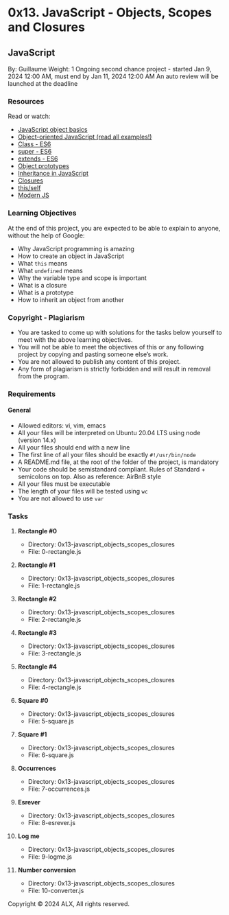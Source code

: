 # 0x13. JavaScript - Objects, Scopes and Closures
## JavaScript
By: Guillaume
Weight: 1
Ongoing second chance project - started Jan 9, 2024 12:00 AM, must end by Jan 11, 2024 12:00 AM
An auto review will be launched at the deadline

### Resources
Read or watch:
- [JavaScript object basics](https://developer.mozilla.org/en-US/docs/Learn/JavaScript/Objects/Basics)
- [Object-oriented JavaScript (read all examples!)](https://developer.mozilla.org/en-US/docs/Learn/JavaScript/Objects/Classes_in_JavaScript)
- [Class - ES6](https://developer.mozilla.org/en-US/docs/Web/JavaScript/Reference/Classes)
- [super - ES6](https://developer.mozilla.org/en-US/docs/Web/JavaScript/Reference/Operators/super)
- [extends - ES6](https://developer.mozilla.org/en-US/docs/Web/JavaScript/Reference/Classes/extends)
- [Object prototypes](https://developer.mozilla.org/en-US/docs/Learn/JavaScript/Objects/Object_prototypes)
- [Inheritance in JavaScript](https://developer.mozilla.org/en-US/docs/Learn/JavaScript/Objects/Classes_in_JavaScript)
- [Closures](https://developer.mozilla.org/en-US/docs/Web/JavaScript/Closures)
- [this/self](https://alistapart.com/article/getoutbindingsituations/)
- [Modern JS](https://github.com/mbeaudru/modern-js-cheatsheet)

### Learning Objectives
At the end of this project, you are expected to be able to explain to anyone, without the help of Google:
- Why JavaScript programming is amazing
- How to create an object in JavaScript
- What `this` means
- What `undefined` means
- Why the variable type and scope is important
- What is a closure
- What is a prototype
- How to inherit an object from another

### Copyright - Plagiarism
- You are tasked to come up with solutions for the tasks below yourself to meet with the above learning objectives.
- You will not be able to meet the objectives of this or any following project by copying and pasting someone else’s work.
- You are not allowed to publish any content of this project.
- Any form of plagiarism is strictly forbidden and will result in removal from the program.

### Requirements
#### General
- Allowed editors: vi, vim, emacs
- All your files will be interpreted on Ubuntu 20.04 LTS using node (version 14.x)
- All your files should end with a new line
- The first line of all your files should be exactly `#!/usr/bin/node`
- A README.md file, at the root of the folder of the project, is mandatory
- Your code should be semistandard compliant. Rules of Standard + semicolons on top. Also as reference: AirBnB style
- All your files must be executable
- The length of your files will be tested using `wc`
- You are not allowed to use `var`

### Tasks
1. **Rectangle #0**
    - Directory: 0x13-javascript_objects_scopes_closures
    - File: 0-rectangle.js

2. **Rectangle #1**
    - Directory: 0x13-javascript_objects_scopes_closures
    - File: 1-rectangle.js

3. **Rectangle #2**
    - Directory: 0x13-javascript_objects_scopes_closures
    - File: 2-rectangle.js

4. **Rectangle #3**
    - Directory: 0x13-javascript_objects_scopes_closures
    - File: 3-rectangle.js

5. **Rectangle #4**
    - Directory: 0x13-javascript_objects_scopes_closures
    - File: 4-rectangle.js

6. **Square #0**
    - Directory: 0x13-javascript_objects_scopes_closures
    - File: 5-square.js

7. **Square #1**
    - Directory: 0x13-javascript_objects_scopes_closures
    - File: 6-square.js

8. **Occurrences**
    - Directory: 0x13-javascript_objects_scopes_closures
    - File: 7-occurrences.js

9. **Esrever**
    - Directory: 0x13-javascript_objects_scopes_closures
    - File: 8-esrever.js

10. **Log me**
    - Directory: 0x13-javascript_objects_scopes_closures
    - File: 9-logme.js

11. **Number conversion**
    - Directory: 0x13-javascript_objects_scopes_closures
    - File: 10-converter.js

Copyright © 2024 ALX, All rights reserved.

